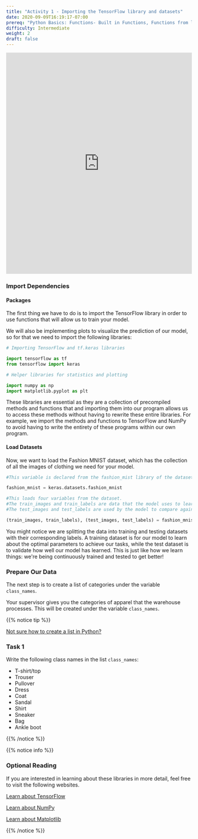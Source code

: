 ```yaml
---
title: "Activity 1 - Importing the TensorFlow library and datasets"
date: 2020-09-09T16:19:17-07:00
prereq: "Python Basics: Functions- Built in Functions, Functions from libraries; Data Types- Strings, Numbers, Reading from Console; Data Structures- Lists"
difficulty: Intermediate
weight: 2
draft: false
---
```



<iframe width="100%" height="600px" src="https://www.youtube.com/embed/OxDn2xDXWi4" frameborder="0" allow="accelerometer; autoplay; encrypted-media; gyroscope; picture-in-picture" allowfullscreen></iframe>

### Import Dependencies

#### Packages
The first thing we have to do is to import the TensorFlow library in order to use functions that will allow us to train your model.

We will also be implementing plots to visualize the prediction of our model, so for that we need to import the following libraries:

```python
# Importing TensorFlow and tf.keras libraries

import tensorflow as tf
from tensorflow import keras 

# Helper libraries for statistics and plotting

import numpy as np
import matplotlib.pyplot as plt 
```

These libraries are essential as they are a collection of precompiled methods and functions that and importing them into our program allows us to access these methods without having to rewrite these entire libraries. For example, we import the methods and functions to TensorFlow and NumPy to avoid having to write the entirety of these programs within our own program.

#### Load Datasets
Now, we want to load the Fashion MNIST dataset, which has the collection of all the images of clothing we need for your model. 

```python
#This variable is declared from the fashion_mist library of the datasets section

fashion_mnist = keras.datasets.fashion_mnist 
```

```python
#This loads four variables from the dataset. 
#The train_images and train_labels are data that the model uses to learn
#The test_images and test_labels are used by the model to compare against.

(train_images, train_labels), (test_images, test_labels) = fashion_mnist.load_data() 
```
You might notice we are splitting the data into training and testing datasets with their corresponding labels. A training dataset is for our model to learn about the optimal parameters to achieve our tasks, while the test dataset is to validate
how well our model has learned. This is just like how we learn things: we're being continuously trained and tested to get better!
<br>

### Prepare Our Data

The next step is to create a list of categories under the variable `class_names`. 

Your supervisor gives you the categories of apparel that the warehouse processes. This will be created under the variable `class_names`. 

{{% notice tip %}}

<a href="https://workshops.nuevofoundation.org/python-basics/data-structures/lists/" target="_blank">Not sure how to create a list in Python?</a>

### Task 1

Write the following class names in the list `class_names`:

- T-shirt/top
- Trouser
- Pullover
- Dress
- Coat
- Sandal
- Shirt
- Sneaker
- Bag
- Ankle boot

{{% /notice %}}

{{% notice info %}}
### Optional Reading

If you are interested in learning about these libraries in more detail, feel free to visit the following websites. 

<a href="https://www.tensorflow.org/overview" target="_blank">Learn about TensorFlow</a>

<a href="https://www.w3schools.com/python/numpy_intro.asp" target="_blank">Learn about NumPy</a>

<a href="https://matplotlib.org/" target="_blank">Learn about Matplotlib</a>

{{% /notice %}}
